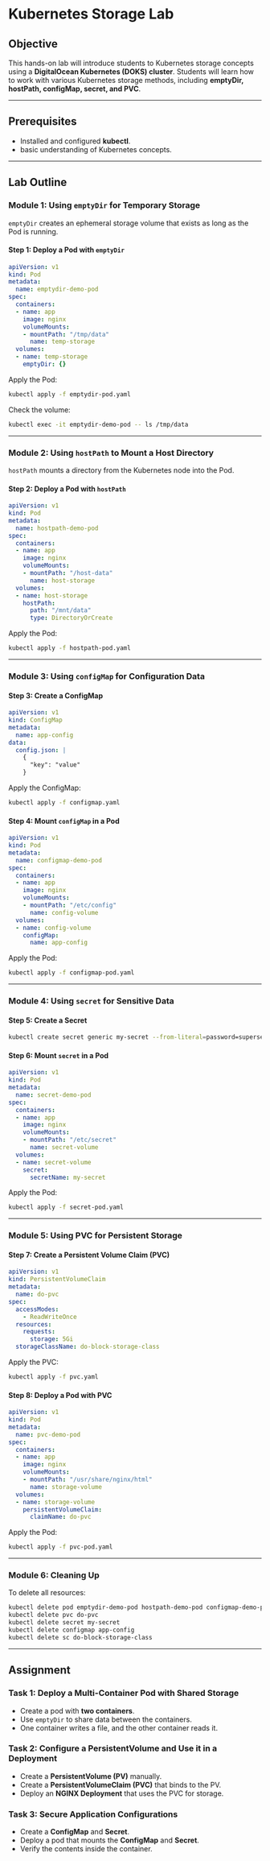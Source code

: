 # **Kubernetes Storage Lab**

## **Objective**
This hands-on lab will introduce students to Kubernetes storage concepts using a **DigitalOcean Kubernetes (DOKS) cluster**. Students will learn how to work with various Kubernetes storage methods, including **emptyDir, hostPath, configMap, secret, and PVC**.

---

## **Prerequisites**
-  Installed and configured **kubectl**.
-  basic understanding of Kubernetes concepts.

---

## **Lab Outline**
### **Module 1: Using `emptyDir` for Temporary Storage**
`emptyDir` creates an ephemeral storage volume that exists as long as the Pod is running.

#### **Step 1: Deploy a Pod with `emptyDir`**
```yaml
apiVersion: v1
kind: Pod
metadata:
  name: emptydir-demo-pod
spec:
  containers:
  - name: app
    image: nginx
    volumeMounts:
    - mountPath: "/tmp/data"
      name: temp-storage
  volumes:
  - name: temp-storage
    emptyDir: {}
```
Apply the Pod:
```sh
kubectl apply -f emptydir-pod.yaml
```
Check the volume:
```sh
kubectl exec -it emptydir-demo-pod -- ls /tmp/data
```

---

### **Module 2: Using `hostPath` to Mount a Host Directory**
`hostPath` mounts a directory from the Kubernetes node into the Pod.

#### **Step 2: Deploy a Pod with `hostPath`**
```yaml
apiVersion: v1
kind: Pod
metadata:
  name: hostpath-demo-pod
spec:
  containers:
  - name: app
    image: nginx
    volumeMounts:
    - mountPath: "/host-data"
      name: host-storage
  volumes:
  - name: host-storage
    hostPath:
      path: "/mnt/data"
      type: DirectoryOrCreate
```
Apply the Pod:
```sh
kubectl apply -f hostpath-pod.yaml
```

---

### **Module 3: Using `configMap` for Configuration Data**

#### **Step 3: Create a ConfigMap**
```yaml
apiVersion: v1
kind: ConfigMap
metadata:
  name: app-config
data:
  config.json: |
    {
      "key": "value"
    }
```
Apply the ConfigMap:
```sh
kubectl apply -f configmap.yaml
```

#### **Step 4: Mount `configMap` in a Pod**
```yaml
apiVersion: v1
kind: Pod
metadata:
  name: configmap-demo-pod
spec:
  containers:
  - name: app
    image: nginx
    volumeMounts:
    - mountPath: "/etc/config"
      name: config-volume
  volumes:
  - name: config-volume
    configMap:
      name: app-config
```
Apply the Pod:
```sh
kubectl apply -f configmap-pod.yaml
```

---

### **Module 4: Using `secret` for Sensitive Data**

#### **Step 5: Create a Secret**
```sh
kubectl create secret generic my-secret --from-literal=password=supersecret
```

#### **Step 6: Mount `secret` in a Pod**
```yaml
apiVersion: v1
kind: Pod
metadata:
  name: secret-demo-pod
spec:
  containers:
  - name: app
    image: nginx
    volumeMounts:
    - mountPath: "/etc/secret"
      name: secret-volume
  volumes:
  - name: secret-volume
    secret:
      secretName: my-secret
```
Apply the Pod:
```sh
kubectl apply -f secret-pod.yaml
```

---

### **Module 5: Using PVC for Persistent Storage**

#### **Step 7: Create a Persistent Volume Claim (PVC)**
```yaml
apiVersion: v1
kind: PersistentVolumeClaim
metadata:
  name: do-pvc
spec:
  accessModes:
    - ReadWriteOnce
  resources:
    requests:
      storage: 5Gi
  storageClassName: do-block-storage-class
```
Apply the PVC:
```sh
kubectl apply -f pvc.yaml
```

#### **Step 8: Deploy a Pod with PVC**
```yaml
apiVersion: v1
kind: Pod
metadata:
  name: pvc-demo-pod
spec:
  containers:
  - name: app
    image: nginx
    volumeMounts:
    - mountPath: "/usr/share/nginx/html"
      name: storage-volume
  volumes:
  - name: storage-volume
    persistentVolumeClaim:
      claimName: do-pvc
```
Apply the Pod:
```sh
kubectl apply -f pvc-pod.yaml
```

---

### **Module 6: Cleaning Up**
To delete all resources:
```sh
kubectl delete pod emptydir-demo-pod hostpath-demo-pod configmap-demo-pod secret-demo-pod pvc-demo-pod
kubectl delete pvc do-pvc
kubectl delete secret my-secret
kubectl delete configmap app-config
kubectl delete sc do-block-storage-class
```

---

## **Assignment**
### **Task 1: Deploy a Multi-Container Pod with Shared Storage**
- Create a pod with **two containers**.
- Use `emptyDir` to share data between the containers.
- One container writes a file, and the other container reads it.

### **Task 2: Configure a PersistentVolume and Use it in a Deployment**
- Create a **PersistentVolume (PV)** manually.
- Create a **PersistentVolumeClaim (PVC)** that binds to the PV.
- Deploy an **NGINX Deployment** that uses the PVC for storage.

### **Task 3: Secure Application Configurations**
- Create a **ConfigMap** and **Secret**.
- Deploy a pod that mounts the **ConfigMap** and **Secret**.
- Verify the contents inside the container.


